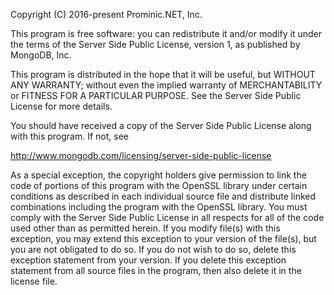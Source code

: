 Copyright (C) 2016-present Prominic.NET, Inc.

This program is free software: you can redistribute it and/or modify
it under the terms of the Server Side Public License, version 1,
as published by MongoDB, Inc.

This program is distributed in the hope that it will be useful,
but WITHOUT ANY WARRANTY; without even the implied warranty of
MERCHANTABILITY or FITNESS FOR A PARTICULAR PURPOSE. See the
Server Side Public License for more details.

You should have received a copy of the Server Side Public License
along with this program. If not, see

http://www.mongodb.com/licensing/server-side-public-license

As a special exception, the copyright holders give permission to link the
code of portions of this program with the OpenSSL library under certain
conditions as described in each individual source file and distribute
linked combinations including the program with the OpenSSL library. You
must comply with the Server Side Public License in all respects for
all of the code used other than as permitted herein. If you modify file(s)
with this exception, you may extend this exception to your version of the
file(s), but you are not obligated to do so. If you do not wish to do so,
delete this exception statement from your version. If you delete this
exception statement from all source files in the program, then also delete
it in the license file.